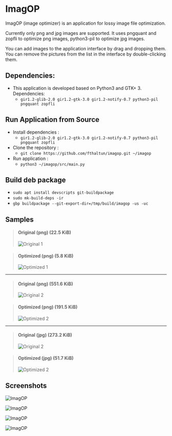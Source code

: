 # ImagOP

ImagOP (image optimizer) is an application for lossy image file optimization.

Currently only png and jpg images are supported.
It uses pngquant and zopfli to optimize png images, python3-pil to optimize jpg images. 

You can add images to the application interface by drag and dropping them.
You can remove the pictures from the list in the interface by double-clicking them.

## Dependencies:

* This application is developed based on Python3 and GTK+ 3. Dependencies:
   - ```gir1.2-glib-2.0 gir1.2-gtk-3.0 gir1.2-notify-0.7 python3-pil pngquant zopfli```

## Run Application from Source

* Install dependencies :
    * ```gir1.2-glib-2.0 gir1.2-gtk-3.0 gir1.2-notify-0.7 python3-pil pngquant zopfli```
* Clone the repository :
    * ```git clone https://github.com/fthaltun/imagop.git ~/imagop```
* Run application :
    * ```python3 ~/imagop/src/main.py```

## Build deb package

* `sudo apt install devscripts git-buildpackage`
* `sudo mk-build-deps -ir`
* `gbp buildpackage --git-export-dir=/tmp/build/imagop -us -uc`

## Samples

> #### Original (png) (22.5 KiB)
>
> ![Original 1](screenshots/sample-original-1.png)

> #### Optimized (png) (5.8 KiB)
>
> ![Optimized 1](screenshots/sample-optimized-1.png)
---
> #### Original (png) (551.6 KiB)
>
> ![Original 2](screenshots/sample-original-2.png)

> #### Optimized (png) (191.5 KiB)
>
> ![Optimized 2](screenshots/sample-optimized-2.png)

---
> #### Original (jpg) (273.2 KiB)
>
> ![Original 2](screenshots/sample-original-jpg-1.jpg)

> #### Optimized (jpg) (51.7 KiB)
>
> ![Optimized 2](screenshots/sample-optimized-jpg-1.jpg)

## Screenshots

![ImagOP](screenshots/imagop-1.png)

![ImagOP](screenshots/imagop-2.png)

![ImagOP](screenshots/imagop-3.png)

![ImagOP](screenshots/imagop-4.png)
